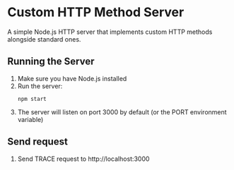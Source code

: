 # Custom HTTP Method Server

A simple Node.js HTTP server that implements custom HTTP methods alongside standard ones.

## Running the Server

1. Make sure you have Node.js installed
2. Run the server:
   ```
   npm start
   ```
3. The server will listen on port 3000 by default (or the PORT environment variable)

## Send request

1. Send TRACE request to http://localhost:3000